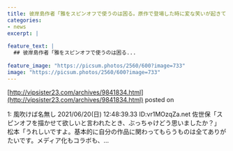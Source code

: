 ```yaml
---
title: 彼岸島作者「雅をスピンオフで使うのは困る。原作で登場した時に変な笑いが起きてしまう」
categories:
- news
excerpt: |
  
feature_text: |
  ## 彼岸島作者「雅をスピンオフで使うのは困る...
  
feature_image: "https://picsum.photos/2560/600?image=733"
image: "https://picsum.photos/2560/600?image=733"
---
```


[http://vipsister23.com/archives/9841834.html](http://vipsister23.com/archives/9841834.html)
posted on 

<!--more-->

1: 風吹けば名無し 2021/06/20(日) 12:48:39.33 ID:vr1MOzqZa.net 佐世保「スピンオフを描かせて欲しいと言われたとき、ぶっちゃけどう思いましたか？」 松本「うれしいですよ。基本的に自分の作品に関わってもらうものは全てありがたいです。メディア化もコラボも、...
